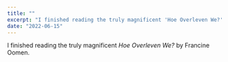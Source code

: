 ```yaml
---
title: ""
excerpt: "I finished reading the truly magnificent 'Hoe Overleven We?' by Francine Oomen."
date: "2022-06-15"
---
```

I finished reading the truly magnificent _Hoe Overleven We?_ by Francine Oomen. 